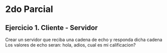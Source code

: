 # 2do Parcial

## Ejercicio 1. Cliente - Servidor

Crear un servidor que reciba una cadena de echo y responda dicha cadena
Los valores de echo seran: hola, adios, cual es mi calificacion?
